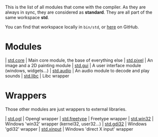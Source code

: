 This is the list of all modules that come with the compiler. As they are always in sync, they are considered as **standard**. They are all part of the same workspace **std**.

You can find that workspace locally in `bin/std`, or [here](https://github.com/swag-lang/swag/tree/master/bin/std) on GitHub.

# Modules

| [std.core](std.core.php)         | Main core module, the base of everything else
| [std.pixel](std.pixel.php)       | An image and a 2D painting module
| [std.gui](std.gui.php)           | A user interface module (windows, widgets...)
| [std.audio](std.audio.php)       | An audio module to decode and play sounds
| [std.libc](std.libc.php)         | Libc wrapper

# Wrappers
Those other modules are just wrappers to external libraries.

| [std.ogl](std.ogl.php)           | Opengl wrapper
| [std.freetype](std.freetype.php) | Freetype wrapper
| [std.win32](std.win32.php)       | Windows 'win32' wrapper (kernel32, user32...)
| [std.gdi32](std.gdi32.php)       | Windows 'gdi32' wrapper
| [std.xinput](std.xinput.php)     | Windows 'direct X input' wrapper
